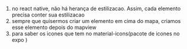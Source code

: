 1) no react native, não há herança de estilizacao. Assim, cada elemento precisa conter sua estilizacao
2) sempre que quisermos criar um elemento em cima do mapa, criamos esse elemento depois do mapview
3) para saber os icones que tem no material-icons(pacote de icones no expo )